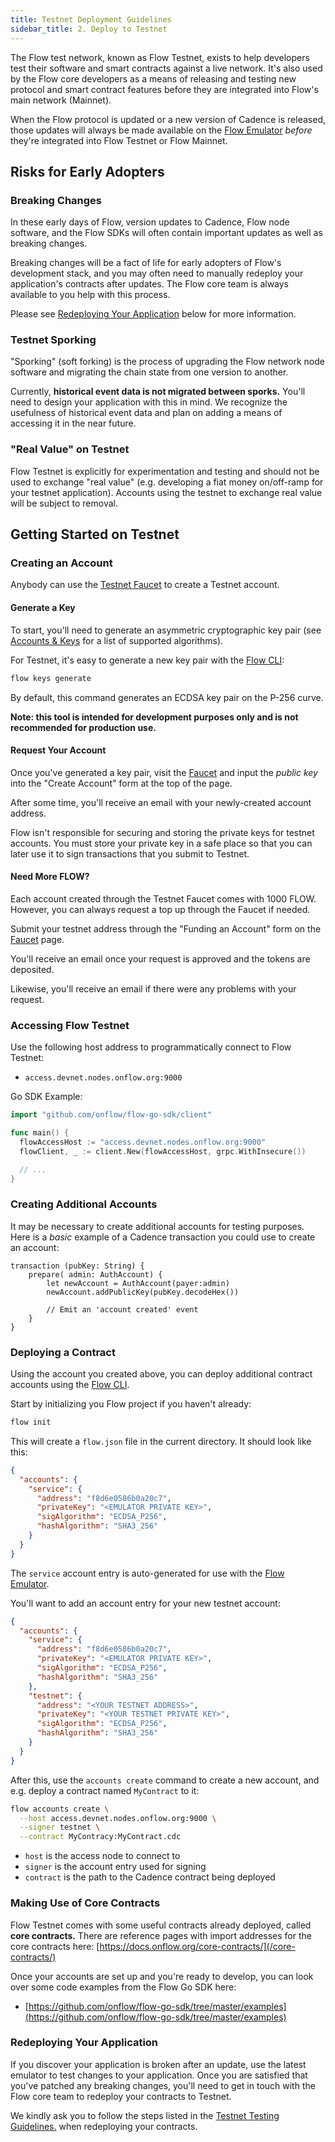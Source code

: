 ```yaml
---
title: Testnet Deployment Guidelines
sidebar_title: 2. Deploy to Testnet
---
```


The Flow test network, known as Flow Testnet, exists to help developers test their software and smart contracts against a live network. It's also used by the Flow core developers as a means of releasing and testing new protocol and smart contract features before they are integrated into Flow's main network (Mainnet).

When the Flow protocol is updated or a new version of Cadence is released, those updates will always be made available on the [Flow Emulator](/emulator) _before_ they're integrated into Flow Testnet or Flow Mainnet.

## Risks for Early Adopters

### Breaking Changes

In these early days of Flow, version updates to Cadence, Flow node software, and the Flow SDKs will often contain important updates as well as breaking changes.

Breaking changes will be a fact of life for early adopters of Flow's development stack, and you may often need to manually redeploy your application's contracts after updates. The Flow core team is always available to you help with this process.

Please see [Redeploying Your Application](#redeploying-your-application) below for more information.

<!-- ### Version Compatibility

A version compatibility table can be found here. This will help you navigate version compatibility between Emulator, SDK, and Network Node (flow-go) versions. -->

### Testnet Sporking

"Sporking" (soft forking) is the process of upgrading the Flow network node software and migrating the chain state from one version to another.

Currently, **historical event data is not migrated between sporks.** You'll need to design your application with this in mind. We recognize the usefulness of historical event data and plan on adding a means of accessing it in the near future.

### "Real Value" on Testnet

Flow Testnet is explicitly for experimentation and testing and should not be used to exchange "real value" (e.g. developing a fiat money on/off-ramp for your testnet application). Accounts using the testnet to exchange real value will be subject to removal.

## Getting Started on Testnet

### Creating an Account

Anybody can use the [Testnet Faucet](https://testnet-faucet.onflow.org/) to create a Testnet account.

#### Generate a Key

To start, you'll need to generate an asymmetric cryptographic key pair (see [Accounts & Keys](/concepts/accounts-and-keys) for a list of supported algorithms).

For Testnet, it's easy to generate a new key pair with the [Flow CLI](https://github.com/onflow/flow-cli):

```sh
flow keys generate
```

By default, this command generates an ECDSA key pair on the P-256 curve.

**Note: this tool is intended for development purposes only and is not recommended for production use.**

#### Request Your Account

Once you've generated a key pair, visit the [Faucet](https://testnet-faucet.onflow.org/) and input the _public key_ into the "Create Account" form at the top of the page.

After some time, you'll receive an email with your newly-created account address.

Flow isn't responsible for securing and storing the private keys for testnet accounts. You must store your private key in a safe place so that you can later use it to sign transactions that you submit to Testnet.

#### Need More FLOW?

Each account created through the Testnet Faucet comes with 1000 FLOW. However, you can always request a top up through the Faucet if needed.

Submit your testnet address through the "Funding an Account" form on the [Faucet](https://testnet-faucet.onflow.org/) page.

You'll receive an email once your request is approved and the tokens are deposited.

Likewise, you'll receive an email if there were any problems with your request.

### Accessing Flow Testnet

Use the following host address to programmatically connect to Flow Testnet:

- `access.devnet.nodes.onflow.org:9000`

Go SDK Example:

```go
import "github.com/onflow/flow-go-sdk/client"

func main() {
  flowAccessHost := "access.devnet.nodes.onflow.org:9000"
  flowClient, _ := client.New(flowAccessHost, grpc.WithInsecure())

  // ...
}
```

### Creating Additional Accounts

It may be necessary to create additional accounts for testing purposes. 
Here is a _basic_ example of a Cadence transaction you could use to create an account: 

```cadence
transaction (pubKey: String) {
    prepare( admin: AuthAccount) {
        let newAccount = AuthAccount(payer:admin)
        newAccount.addPublicKey(pubKey.decodeHex())
        
        // Emit an 'account created' event
    }
}
```


### Deploying a Contract

Using the account you created above, you can deploy additional contract accounts using the [Flow CLI](https://github.com/onflow/flow-cli).

Start by initializing you Flow project if you haven't already:

```sh
flow init
```

This will create a `flow.json` file in the current directory. It should look like this:

```json
{
  "accounts": {
    "service": {
      "address": "f8d6e0586b0a20c7",
      "privateKey": "<EMULATOR PRIVATE KEY>",
      "sigAlgorithm": "ECDSA_P256",
      "hashAlgorithm": "SHA3_256"
    }
  }
}
```

The `service` account entry is auto-generated for use with the [Flow Emulator](/emulator).

You'll want to add an account entry for your new testnet account:

```json
{
  "accounts": {
    "service": {
      "address": "f8d6e0586b0a20c7",
      "privateKey": "<EMULATOR PRIVATE KEY>",
      "sigAlgorithm": "ECDSA_P256",
      "hashAlgorithm": "SHA3_256"
    },
    "testnet": {
      "address": "<YOUR TESTNET ADDRESS>",
      "privateKey": "<YOUR TESTNET PRIVATE KEY>",
      "sigAlgorithm": "ECDSA_P256",
      "hashAlgorithm": "SHA3_256"
    }
  }
}
```

After this, use the `accounts create` command to create a new account, and e.g. deploy a contract named `MyContract` to it:

```sh
flow accounts create \
  --host access.devnet.nodes.onflow.org:9000 \
  --signer testnet \
  --contract MyContracy:MyContract.cdc
```

- `host` is the access node to connect to
- `signer` is the account entry used for signing
- `contract` is the path to the Cadence contract being deployed

### Making Use of Core Contracts

Flow Testnet comes with some useful contracts already deployed, called **core contracts.** There are reference pages with import addresses for the core contracts here: [https://docs.onflow.org/core-contracts/](/core-contracts/)

Once your accounts are set up and you're ready to develop, you can look over some code examples from the Flow Go SDK here:

- [https://github.com/onflow/flow-go-sdk/tree/master/examples](https://github.com/onflow/flow-go-sdk/tree/master/examples)

### Redeploying Your Application

If you discover your application is broken after an update, use the latest emulator to test changes to your application. Once you are satisfied that you've patched any breaking changes, you'll need to get in touch with the Flow core team to redeploy your contracts to Testnet.

We kindly ask you to follow the steps listed in the [Testnet Testing Guidelines.](../testnet-testing) when redeploying your contracts.

